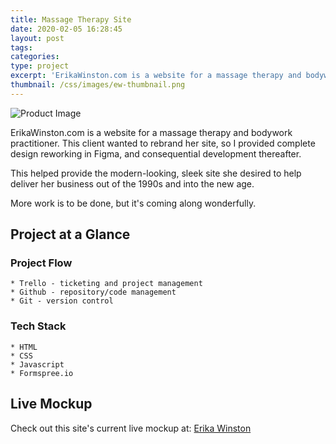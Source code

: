```yaml
---
title: Massage Therapy Site
date: 2020-02-05 16:28:45
layout: post
tags:
categories:
type: project
excerpt: 'ErikaWinston.com is a website for a massage therapy and bodywork practitioner.'
thumbnail: /css/images/ew-thumbnail.png
---
```

![Product Image](/css/images/ew-thumbnail.png "Site Excerpt")

ErikaWinston.com is a website for a massage therapy and bodywork practitioner. This client wanted to rebrand her site, so I provided complete design reworking in Figma, and consequential development thereafter. 

This helped provide the modern-looking, sleek site she desired to help deliver her business out of the 1990s and into the new age. 

More work is to be done, but it's coming along wonderfully. 

## Project at a Glance

### Project Flow
    * Trello - ticketing and project management
    * Github - repository/code management
    * Git - version control

### Tech Stack
    * HTML
    * CSS
    * Javascript
    * Formspree.io

## Live Mockup 
Check out this site's current live mockup at: [Erika Winston](https://ew.netlify.com) 